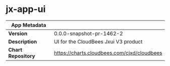 # jx-app-ui

|App Metadata||
|---|---|
| **Version** | 0.0.0-snapshot-pr-1462-2 |
| **Description** | UI for the CloudBees Jxui V3 product |
| **Chart Repository** | https://charts.cloudbees.com/cjxd/cloudbees |
